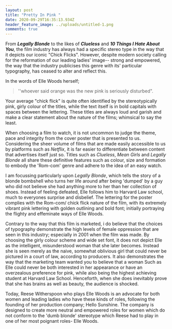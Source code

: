 ```yaml
---
layout: post
title: "Pretty In Pink "
date: 2020-09-29T16:35:13.934Z
header_feature_image: ../uploads/untitled-1.png
comments: true
---
```

From ***Legally Blonde*** to the likes of ***Clueless*** and ***10 Things I Hate About You***, the film industry has always had a specific stereo type in the way that it depicts our iconic "Chick Flicks". However, despite modern society calling for the reformation of our leading ladies' image-- strong and empowered, the way that the industry publicises this genre with its' particular typography, has ceased to alter and reflect this.

 In the words of Elle Woods herself; 

> ''whoever said orange was the new pink is seriously disturbed".

Your average "chick flick" is quite often identified by the stereotypically pink, girly colour of the titles, while the text itself is in bold capitals with spaces between the lettering. These titles are always loud and garish and make a clear statement about the nature of the films; whimsical to say the least. 

When choosing a film to watch, it is not uncommon to judge the theme, pace and integrity from the cover poster that is presented to us. Considering the sheer volume of films that are made easily accessible to us by platforms such as *Netflix*, it is far easier to differentiate between content that advertises itself just so. Titles such as *Clueless*, *Mean Girls* and *Legally Blonde* all share these definitive features such as colour, size and formation to embody the 'Rom-com' genre and adhere to the idea of an easy watch.

I am focussing particularly upon *Legally Blonde*, which tells the story of a blonde bombshell who turns her life around after being 'dumped' by a guy who did not believe she had anything more to her than her collection of shoes. Instead of feeling defeated, Elle follows him to Harvard Law school, much to everyones surprise and disbelief. The lettering for the poster complies with the Rom-com/ chick flick nature of the film, with its extremely vibrant pink lettering with golden outlining and bold font; initially portraying the flighty and effeminate ways of Elle Woods. 

Contrary to the way that this film is marketed, i do believe that the choices of typography demonstrate the high levels of female oppression that are seen in this industry; especially in 2001 when the film was made. By choosing the girly colour scheme and wide set font, it does not depict Elle as the intelligent, misunderstood woman that she later becomes. Instead she is seen merely as the naive, somewhat oblivious girl that could never be pictured in a court of law, according to producers. It also demonstrates the way that the marketing team wanted you to believe that a woman Such as Elle could never be both interested in her appearance or have an overzealous preference for pink, while also being the highest achieving student at Harvard Law School. Henceforth, when she does inevitably prove that she has brains as well as beauty, the audience is shocked. 

Today, Reese Witherspoon who plays Elle Woods is an advocate for both women and leading ladies who have these kinds of roles, following the founding of her production company; Hello Sunshine. The company is designed to create more neutral and empowered roles for women which do not conform to the 'dumb blonde' stereotype which Reese had to play in one of her most poignant roles- Elle Woods.